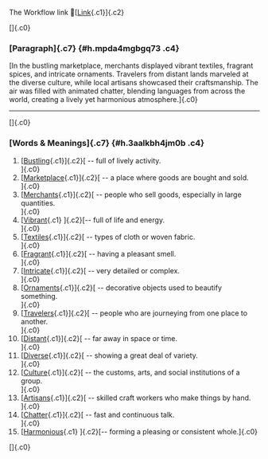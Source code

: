 The Workflow link
👏[[Link](https://www.google.com/url?q=http://www.google.com&sa=D&source=editors&ust=1757758770653260&usg=AOvVaw3bctvU3jSksHFZ5C0CAaxF){.c1}]{.c2}

[]{.c0}

### [Paragraph]{.c7} {#h.mpda4mgbgq73 .c4}

[In the bustling marketplace, merchants displayed vibrant textiles,
fragrant spices, and intricate ornaments. Travelers from distant lands
marveled at the diverse culture, while local artisans showcased their
craftsmanship. The air was filled with animated chatter, blending
languages from across the world, creating a lively yet harmonious
atmosphere.]{.c0}

------------------------------------------------------------------------

[]{.c0}

### [Words & Meanings]{.c7} {#h.3aalkbh4jm0b .c4}

1.  [[Bustling](https://www.google.com/url?q=http://www.google.com&sa=D&source=editors&ust=1757758770654148&usg=AOvVaw0OZNBFoAai-B2mU6oi7Hti){.c1}]{.c2}[ --
    full of lively activity.\
    ]{.c0}
2.  [[Marketplace](https://www.google.com/url?q=http://www.google.com&sa=D&source=editors&ust=1757758770654320&usg=AOvVaw2CjwrvA1A5xUzsza2KXyw7){.c1}]{.c2}[ --
    a place where goods are bought and sold.\
    ]{.c0}
3.  [[Merchants](https://www.google.com/url?q=http://www.google.com&sa=D&source=editors&ust=1757758770654474&usg=AOvVaw07I4MOSUb4q8DSjOcjlLW0){.c1}]{.c2}[ --
    people who sell goods, especially in large quantities.\
    ]{.c0}
4.  [[Vibrant](https://www.google.com/url?q=http://www.google.com&sa=D&source=editors&ust=1757758770654637&usg=AOvVaw2XIt3Su3mqEt-htNdEktCz){.c1}
    ]{.c2}[-- full of life and energy.\
    ]{.c0}
5.  [[Textiles](https://www.google.com/url?q=http://www.google.com&sa=D&source=editors&ust=1757758770654806&usg=AOvVaw0wZd6sNEW8EKYdz31scVRH){.c1}]{.c2}[ --
    types of cloth or woven fabric.\
    ]{.c0}
6.  [[Fragrant](https://www.google.com/url?q=http://www.google.com&sa=D&source=editors&ust=1757758770654944&usg=AOvVaw3yAWknHIcS_1YIjdb3vfC6){.c1}]{.c2}[ --
    having a pleasant smell.\
    ]{.c0}
7.  [[Intricate](https://www.google.com/url?q=http://www.google.com&sa=D&source=editors&ust=1757758770655078&usg=AOvVaw36_DG2s74uVpl3aWNhp5S9){.c1}]{.c2}[ --
    very detailed or complex.\
    ]{.c0}
8.  [[Ornaments](https://www.google.com/url?q=http://www.google.com&sa=D&source=editors&ust=1757758770655211&usg=AOvVaw0vM_cWleKg5lZ1mokoMoy3){.c1}]{.c2}[ --
    decorative objects used to beautify something.\
    ]{.c0}
9.  [[Travelers](https://www.google.com/url?q=http://www.google.com&sa=D&source=editors&ust=1757758770655366&usg=AOvVaw3SW17yl4HEa6S1T86BJFF0){.c1}]{.c2}[ --
    people who are journeying from one place to another.\
    ]{.c0}
10. [[Distant](https://www.google.com/url?q=http://www.google.com&sa=D&source=editors&ust=1757758770655529&usg=AOvVaw3hSTr2qYaaBLt2jtkiajDz){.c1}]{.c2}[ --
    far away in space or time.\
    ]{.c0}
11. [[Diverse](https://www.google.com/url?q=http://www.google.com&sa=D&source=editors&ust=1757758770655741&usg=AOvVaw37r-mOSqvy1JS92Mmsnx7c){.c1}]{.c2}[ --
    showing a great deal of variety.\
    ]{.c0}
12. [[Culture](https://www.google.com/url?q=http://www.google.com&sa=D&source=editors&ust=1757758770655878&usg=AOvVaw23EJGG6DgByupI4371-f9o){.c1}]{.c2}[ --
    the customs, arts, and social institutions of a group.\
    ]{.c0}
13. [[Artisans](https://www.google.com/url?q=http://www.google.com&sa=D&source=editors&ust=1757758770656027&usg=AOvVaw1_BCykJRm2gWOX962fUGfM){.c1}]{.c2}[ --
    skilled craft workers who make things by hand.\
    ]{.c0}
14. [[Chatter](https://www.google.com/url?q=http://www.google.com&sa=D&source=editors&ust=1757758770656183&usg=AOvVaw1lAwIq31Y_Xttz19x03Oqv){.c1}]{.c2}[ --
    fast and continuous talk.\
    ]{.c0}
15. [[Harmonious](https://www.google.com/url?q=http://www.google.com&sa=D&source=editors&ust=1757758770656323&usg=AOvVaw0wNnukmU4-Ynr4pib3o8n4){.c1}
    ]{.c2}[-- forming a pleasing or consistent whole.]{.c0}

[]{.c0}
